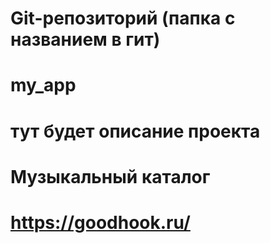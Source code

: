 # Git-репозиторий (папка с названием в гит)
# my_app
# тут будет описание проекта 
# Музыкальный каталог
# https://goodhook.ru/